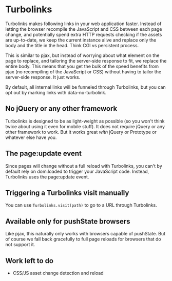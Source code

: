 Turbolinks
===========

Turbolinks makes following links in your web application faster. Instead of letting the browser recompile the JavaScript and CSS between each page change, and potentially spend extra HTTP requests checking if the assets are up-to-date, we keep the current instance alive and replace only the body and the title in the head. Think CGI vs persistent process.

This is similar to pjax, but instead of worrying about what element on the page to replace, and tailoring the server-side response to fit, we replace the entire body. This means that you get the bulk of the speed benefits from pjax (no recompiling of the JavaScript or CSS) without having to tailor the server-side response. It just works.

By default, all internal links will be funneled through Turbolinks, but you can opt out by marking links with data-no-turbolink.


No jQuery or any other framework
--------------------------------

Turbolinks is designed to be as light-weight as possible (so you won't think twice about using it even for mobile stuff). It does not require jQuery or any other framework to work. But it works great _with_ jQuery or Prototype or whatever else have you.


The page:update event
---------------------

Since pages will change without a full reload with Turbolinks, you can't by default rely on dom:loaded to trigger your JavaScript code. Instead, Turbolinks uses the page:update event.


Triggering a Turbolinks visit manually
---------------------------------------

You can use `Turbolinks.visit(path)` to go to a URL through Turbolinks.


Available only for pushState browsers
-------------------------------------

Like pjax, this naturally only works with browsers capable of pushState. But of course we fall back gracefully to full page reloads for browsers that do not support it.


Work left to do
---------------

* CSS/JS asset change detection and reload
